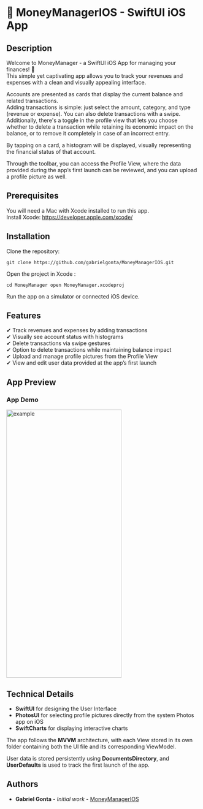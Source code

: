 # 💸 MoneyManagerIOS - SwiftUI iOS App

## Description

Welcome to MoneyManager - a SwiftUI iOS App for managing your finances! 🎉  
This simple yet captivating app allows you to track your revenues and expenses with a clean and visually appealing interface.

Accounts are presented as cards that display the current balance and related transactions.  
Adding transactions is simple: just select the amount, category, and type (revenue or expense). You can also delete transactions with a swipe. Additionally, there's a toggle in the profile view that lets you choose whether to delete a transaction while retaining its economic impact on the balance, or to remove it completely in case of an incorrect entry.

By tapping on a card, a histogram will be displayed, visually representing the financial status of that account.

Through the toolbar, you can access the Profile View, where the data provided during the app’s first launch can be reviewed, and you can upload a profile picture as well.

## Prerequisites

You will need a Mac with Xcode installed to run this app.  
Install Xcode: https://developer.apple.com/xcode/

## Installation

Clone the repository:

```
git clone https://github.com/gabrielgonta/MoneyManagerIOS.git
```

Open the project in Xcode :

```
cd MoneyManager open MoneyManager.xcodeproj
```

Run the app on a simulator or connected iOS device.

## Features

✔ Track revenues and expenses by adding transactions  
✔ Visually see account status with histograms  
✔ Delete transactions via swipe gestures  
✔ Option to delete transactions while maintaining balance impact  
✔ Upload and manage profile pictures from the Profile View  
✔ View and edit user data provided at the app’s first launch

## App Preview

### App Demo

<img src="https://github.com/gabrielgonta/MoneyManagerIOS/blob/main/Demo/Example.gif" width="300" height="700" alt="example">

## Technical Details

- **SwiftUI** for designing the User Interface  
- **PhotosUI** for selecting profile pictures directly from the system Photos app on iOS  
- **SwiftCharts** for displaying interactive charts

The app follows the **MVVM** architecture, with each View stored in its own folder containing both the UI file and its corresponding ViewModel.

User data is stored persistently using **DocumentsDirectory**, and **UserDefaults** is used to track the first launch of the app.

## Authors

* **Gabriel Gonta** - *Initial work* - [MoneyManagerIOS](https://github.com/gabrielgonta/MoneyManagerIOS.git)
